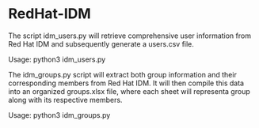 # RedHat-IDM

The script idm_users.py will retrieve comprehensive user information from Red Hat IDM and subsequently generate a users.csv file.

Usage: python3 idm_users.py



The idm_groups.py script will extract both group information and their corresponding members from Red Hat IDM. It will then compile this data into an organized groups.xlsx file, where each sheet will representa group along with its respective members.

Usage: python3 idm_groups.py
